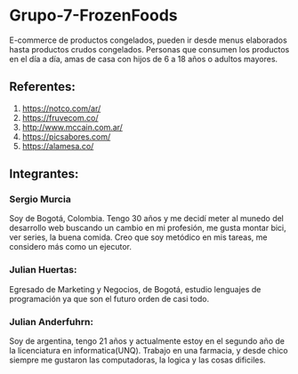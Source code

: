 # Grupo-7-FrozenFoods
E-commerce de productos congelados, pueden ir desde menus elaborados hasta productos crudos congelados.
Personas que consumen los productos en el día a día, amas de casa con hijos de 6 a 18 años o adultos mayores.

## Referentes:
1. https://notco.com/ar/
2. https://fruvecom.co/
3. http://www.mccain.com.ar/
4. https://picsabores.com/
5. https://alamesa.co/

## Integrantes:
### Sergio Murcia
Soy de Bogotá, Colombia. Tengo 30 años y me decidí meter al munedo del desarrollo web buscando un cambio en mi profesión, me gusta montar bici, ver series, la buena comida. Creo que soy metódico en mis tareas, me considero más como un ejecutor.
### Julian Huertas:
Egresado de Marketing y Negocios, de Bogotá, estudio lenguajes de programación ya que son el futuro orden de casi todo.
### Julian Anderfuhrn:
Soy de argentina, tengo 21 años y actualmente estoy en el segundo año de la licenciatura en informatica(UNQ). Trabajo en una farmacia, y desde chico siempre me gustaron las computadoras, la logica y las cosas dificiles. 
